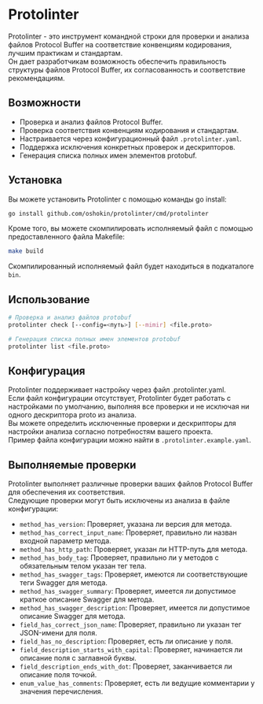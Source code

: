 # Protolinter

Protolinter - это инструмент командной строки для проверки и анализа файлов Protocol Buffer на соответствие конвенциям кодирования, лучшим практикам и стандартам.\
Он дает разработчикам возможность обеспечить правильность структуры файлов Protocol Buffer, их согласованность и соответствие рекомендациям.

## Возможности

- Проверка и анализ файлов Protocol Buffer.
- Проверка соответствия конвенциям кодирования и стандартам.
- Настраивается через конфигурационный файл `.protolinter.yaml`.
- Поддержка исключения конкретных проверок и дескрипторов.
- Генерация списка полных имен элементов protobuf.

## Установка

Вы можете установить Protolinter с помощью команды go install:

```sh
go install github.com/oshokin/protolinter/cmd/protolinter
```

Кроме того, вы можете скомпилировать исполняемый файл с помощью предоставленного файла Makefile:

```sh
make build
```

Скомпилированный исполняемый файл будет находиться в подкаталоге `bin`.

## Использование

```sh
# Проверка и анализ файлов protobuf
protolinter check [--config=<путь>] [--mimir] <file.proto>

# Генерация списка полных имен элементов protobuf
protolinter list <file.proto>
```

## Конфигурация

Protolinter поддерживает настройку через файл .protolinter.yaml.\
Если файл конфигурации отсутствует, Protolinter будет работать с настройками по умолчанию, выполняя все проверки и не исключая ни одного дескриптора proto из анализа.\
Вы можете определить исключенные проверки и дескрипторы для настройки анализа согласно потребностям вашего проекта.\
Пример файла конфигурации можно найти в `.protolinter.example.yaml`.

## Выполняемые проверки

Protolinter выполняет различные проверки ваших файлов Protocol Buffer для обеспечения их соответствия.\
Следующие проверки могут быть исключены из анализа в файле конфигурации:

- `method_has_version`: Проверяет, указана ли версия для метода.
- `method_has_correct_input_name`: Проверяет, правильно ли назван входной параметр метода.
- `method_has_http_path`: Проверяет, указан ли HTTP-путь для метода.
- `method_has_body_tag`: Проверяет, правильно ли у методов с обязательным телом указан тег тела.
- `method_has_swagger_tags`: Проверяет, имеются ли соответствующие теги Swagger для метода.
- `method_has_swagger_summary`: Проверяет, имеется ли допустимое краткое описание Swagger для метода.
- `method_has_swagger_description`: Проверяет, имеется ли допустимое описание Swagger для метода.
- `field_has_correct_json_name`: Проверяет, правильно ли указан тег JSON-имени для поля.
- `field_has_no_description`: Проверяет, есть ли описание у поля.
- `field_description_starts_with_capital`: Проверяет, начинается ли описание поля с заглавной буквы.
- `field_description_ends_with_dot`: Проверяет, заканчивается ли описание поля точкой.
- `enum_value_has_comments`: Проверяет, есть ли ведущие комментарии у значения перечисления.